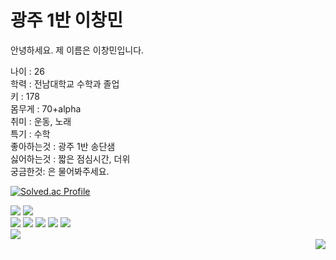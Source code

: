 # 광주 1반 이창민

안녕하세요.
제 이름은 이창민입니다.

나이 : 26  
학력 : 전남대학교 수학과 졸업  
키 : 178  
몸무게 : 70+alpha  
취미 : 운동, 노래  
특기 : 수학  
좋아하는것 : 광주 1반  송단샘  
싫어하는것 : 짧은 점심시간, 더위  
궁금한것: 은 물어봐주세요.  

[![Solved.ac Profile](http://mazassumnida.wtf/api/v2/generate_badge?boj=dlckdals007)](https://solved.ac/dlckdals007/)


<div id='badges' align='left'>
  <img src="https://img.shields.io/badge/Python-3776AB?style=for-the-badge&logo=Python&logoColor=white"/>
  <img src="https://img.shields.io/badge/Javascript-F7DF1E?style=for-the-badge&logo=Javascript&logoColor=white"/><br>
  <img src="https://img.shields.io/badge/HTML-E34F26?style=for-the-badge&logo=HTML5&logoColor=white"/>
  <img src="https://img.shields.io/badge/CSS-1572B6?style=for-the-badge&logo=CSS3&logoColor=white"/>
  <img src="https://img.shields.io/badge/Bootstrap-7952B3?style=for-the-badge&logo=Bootstrap&logoColor=white"/>
  <img src="https://img.shields.io/badge/Django-092E20?style=for-the-badge&logo=Django&logoColor=white"/>
  <img src="https://img.shields.io/badge/Vue.js-4FC08D?style=flat&logo=vue-dot-js&logoColor=white"/><br>
  <img src="https://img.shields.io/badge/Git-F05032?style=for-the-badge&logo=Git&logoColor=white"/><br>
</div>

<div align="right">
  <img src="https://komarev.com/ghpvc/?username=ChangMinL2E&style=flat&color=blue" alt=""/>
  <a href="https://solved.ac/dlckdals007"><img src="http://mazassumnida.wtf/api/mini/generate_badge?boj=dlckdals007"/></a>
</div>



